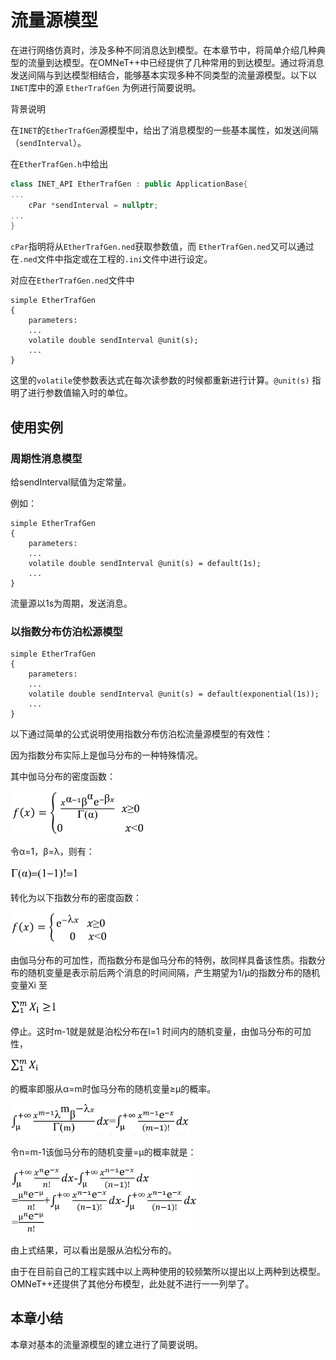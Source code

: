 # 流量源模型

在进行网络仿真时，涉及多种不同消息达到模型。在本章节中，将简单介绍几种典型的流量到达模型。在OMNeT++中已经提供了几种常用的到达模型。通过将消息发送间隔与到达模型相结合，能够基本实现多种不同类型的流量源模型。以下以`INET`库中的源 `EtherTrafGen` 为例进行简要说明。

背景说明

在`INET`的`EtherTrafGen`源模型中，给出了消息模型的一些基本属性，如发送间隔（`sendInterval`）。

在`EtherTrafGen.h`中给出

```c++
class INET_API EtherTrafGen : public ApplicationBase{
...
    cPar *sendInterval = nullptr;
...
}
```

`cPar`指明将从`EtherTrafGen.ned`获取参数值，而 `EtherTrafGen.ned`又可以通过在`.ned`文件中指定或在工程的`.ini`文件中进行设定。

对应在`EtherTrafGen.ned`文件中

```
simple EtherTrafGen
{
    parameters:
    ...
    volatile double sendInterval @unit(s);  
    ...
}
```

这里的`volatile`使参数表达式在每次读参数的时候都重新进行计算。`@unit(s)` 指明了进行参数值输入时的单位。

## 使用实例

### 周期性消息模型

给sendInterval赋值为定常量。

例如：

```
simple EtherTrafGen
{
    parameters:
    ...
    volatile double sendInterval @unit(s) = default(1s);  
    ...
}
```

流量源以1s为周期，发送消息。

### 以指数分布仿泊松源模型

```
simple EtherTrafGen
{
    parameters:
    ...
    volatile double sendInterval @unit(s) = default(exponential(1s));  
    ...
}
```

以下通过简单的公式说明使用指数分布仿泊松流量源模型的有效性：

因为指数分布实际上是伽马分布的一种特殊情况。

其中伽马分布的密度函数：

<img src="../img/extend3/伽马分布密度函数.PNG" style="zoom:50%;" />

令α=1，β=λ，则有：

<img src="../img/extend3/伽马.PNG" style="zoom:50%;" />

转化为以下指数分布的密度函数：

<img src="../img/extend3/指数分布.PNG" style="zoom:50%;" />

由伽马分布的可加性，而指数分布是伽马分布的特例，故同样具备该性质。指数分布的随机变量是表示前后两个消息的时间间隔，产生期望为1/μ的指数分布的随机变量Xi 至    

<img src="../img/extend3/停止.PNG" style="zoom: 50%;" />

停止。这时m-1就是就是泊松分布在l=1 时间内的随机变量，由伽马分布的可加性，

<img src="../img/extend3/可加性.PNG" style="zoom: 30%;" />

的概率即服从α=m时伽马分布的随机变量≥μ的概率。

<img src="../img/extend3/结果1.PNG" style="zoom:60%;" />

令n=m-1该伽马分布的随机变量=μ的概率就是：

<img src="../img/extend3/结果2.PNG" style="zoom:60%;" />

由上式结果，可以看出是服从泊松分布的。

由于在目前自己的工程实践中以上两种使用的较频繁所以提出以上两种到达模型。OMNeT++还提供了其他分布模型，此处就不进行一一列举了。

## 本章小结

本章对基本的流量源模型的建立进行了简要说明。

